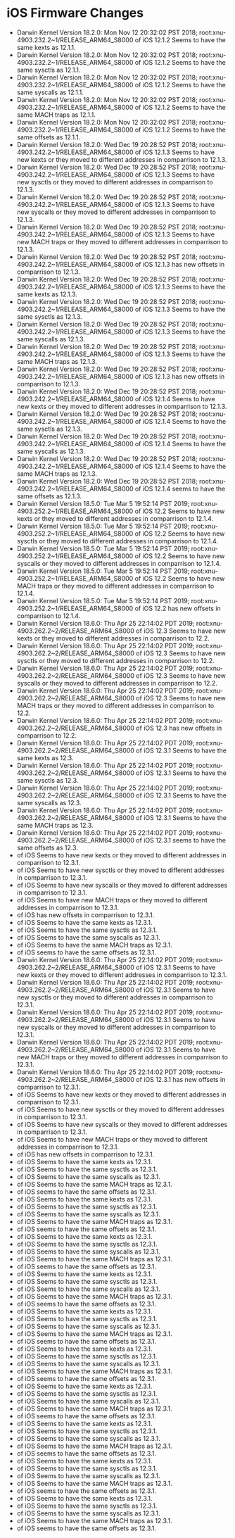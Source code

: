 # iOS Firmware Changes

- Darwin Kernel Version 18.2.0: Mon Nov 12 20:32:02 PST 2018; root:xnu-4903.232.2~1/RELEASE_ARM64_S8000 of iOS 12.1.2 Seems to have the same kexts as 12.1.1.  
- Darwin Kernel Version 18.2.0: Mon Nov 12 20:32:02 PST 2018; root:xnu-4903.232.2~1/RELEASE_ARM64_S8000 of iOS 12.1.2 Seems to have the same sysctls as 12.1.1.  
- Darwin Kernel Version 18.2.0: Mon Nov 12 20:32:02 PST 2018; root:xnu-4903.232.2~1/RELEASE_ARM64_S8000 of iOS 12.1.2 Seems to have the same syscalls as 12.1.1. 
- Darwin Kernel Version 18.2.0: Mon Nov 12 20:32:02 PST 2018; root:xnu-4903.232.2~1/RELEASE_ARM64_S8000 of iOS 12.1.2 Seems to have the same MACH traps as 12.1.1.
- Darwin Kernel Version 18.2.0: Mon Nov 12 20:32:02 PST 2018; root:xnu-4903.232.2~1/RELEASE_ARM64_S8000 of iOS 12.1.2 Seems to have the same offsets as 12.1.1.
- Darwin Kernel Version 18.2.0: Wed Dec 19 20:28:52 PST 2018; root:xnu-4903.242.2~1/RELEASE_ARM64_S8000 of iOS 12.1.3 Seems to have new kexts or they moved to different addresses in comparrison to 12.1.3.  
- Darwin Kernel Version 18.2.0: Wed Dec 19 20:28:52 PST 2018; root:xnu-4903.242.2~1/RELEASE_ARM64_S8000 of iOS 12.1.3 Seems to have new sysctls or they moved to different addresses in comparrison to 12.1.3.  
- Darwin Kernel Version 18.2.0: Wed Dec 19 20:28:52 PST 2018; root:xnu-4903.242.2~1/RELEASE_ARM64_S8000 of iOS 12.1.3 Seems to have new syscalls or they moved to different addresses in comparrison to 12.1.3.  
- Darwin Kernel Version 18.2.0: Wed Dec 19 20:28:52 PST 2018; root:xnu-4903.242.2~1/RELEASE_ARM64_S8000 of iOS 12.1.3 Seems to have new MACH traps or they moved to different addresses in comparrison to 12.1.3.  
- Darwin Kernel Version 18.2.0: Wed Dec 19 20:28:52 PST 2018; root:xnu-4903.242.2~1/RELEASE_ARM64_S8000 of iOS 12.1.3 has new offsets in comparrison to 12.1.3.  
- Darwin Kernel Version 18.2.0: Wed Dec 19 20:28:52 PST 2018; root:xnu-4903.242.2~1/RELEASE_ARM64_S8000 of iOS 12.1.3 Seems to have the same kexts as 12.1.3.  
- Darwin Kernel Version 18.2.0: Wed Dec 19 20:28:52 PST 2018; root:xnu-4903.242.2~1/RELEASE_ARM64_S8000 of iOS 12.1.3 Seems to have the same sysctls as 12.1.3.  
- Darwin Kernel Version 18.2.0: Wed Dec 19 20:28:52 PST 2018; root:xnu-4903.242.2~1/RELEASE_ARM64_S8000 of iOS 12.1.3 Seems to have the same syscalls as 12.1.3. 
- Darwin Kernel Version 18.2.0: Wed Dec 19 20:28:52 PST 2018; root:xnu-4903.242.2~1/RELEASE_ARM64_S8000 of iOS 12.1.3 Seems to have the same MACH traps as 12.1.3.
- Darwin Kernel Version 18.2.0: Wed Dec 19 20:28:52 PST 2018; root:xnu-4903.242.2~1/RELEASE_ARM64_S8000 of iOS 12.1.3 has new offsets in comparrison to 12.1.3.  
- Darwin Kernel Version 18.2.0: Wed Dec 19 20:28:52 PST 2018; root:xnu-4903.242.2~1/RELEASE_ARM64_S8000 of iOS 12.1.4 Seems to have new kexts or they moved to different addresses in comparrison to 12.1.3.  
- Darwin Kernel Version 18.2.0: Wed Dec 19 20:28:52 PST 2018; root:xnu-4903.242.2~1/RELEASE_ARM64_S8000 of iOS 12.1.4 Seems to have the same sysctls as 12.1.3.  
- Darwin Kernel Version 18.2.0: Wed Dec 19 20:28:52 PST 2018; root:xnu-4903.242.2~1/RELEASE_ARM64_S8000 of iOS 12.1.4 Seems to have the same syscalls as 12.1.3. 
- Darwin Kernel Version 18.2.0: Wed Dec 19 20:28:52 PST 2018; root:xnu-4903.242.2~1/RELEASE_ARM64_S8000 of iOS 12.1.4 Seems to have the same MACH traps as 12.1.3.
- Darwin Kernel Version 18.2.0: Wed Dec 19 20:28:52 PST 2018; root:xnu-4903.242.2~1/RELEASE_ARM64_S8000 of iOS 12.1.4 seems to have the same offsets as 12.1.3.  
- Darwin Kernel Version 18.5.0: Tue Mar  5 19:52:14 PST 2019; root:xnu-4903.252.2~1/RELEASE_ARM64_S8000 of iOS 12.2 Seems to have new kexts or they moved to different addresses in comparrison to 12.1.4.  
- Darwin Kernel Version 18.5.0: Tue Mar  5 19:52:14 PST 2019; root:xnu-4903.252.2~1/RELEASE_ARM64_S8000 of iOS 12.2 Seems to have new sysctls or they moved to different addresses in comparrison to 12.1.4.  
- Darwin Kernel Version 18.5.0: Tue Mar  5 19:52:14 PST 2019; root:xnu-4903.252.2~1/RELEASE_ARM64_S8000 of iOS 12.2 Seems to have new syscalls or they moved to different addresses in comparrison to 12.1.4.  
- Darwin Kernel Version 18.5.0: Tue Mar  5 19:52:14 PST 2019; root:xnu-4903.252.2~1/RELEASE_ARM64_S8000 of iOS 12.2 Seems to have new MACH traps or they moved to different addresses in comparrison to 12.1.4.  
- Darwin Kernel Version 18.5.0: Tue Mar  5 19:52:14 PST 2019; root:xnu-4903.252.2~1/RELEASE_ARM64_S8000 of iOS 12.2 has new offsets in comparrison to 12.1.4.  
- Darwin Kernel Version 18.6.0: Thu Apr 25 22:14:02 PDT 2019; root:xnu-4903.262.2~2/RELEASE_ARM64_S8000 of iOS 12.3 Seems to have new kexts or they moved to different addresses in comparrison to 12.2.  
- Darwin Kernel Version 18.6.0: Thu Apr 25 22:14:02 PDT 2019; root:xnu-4903.262.2~2/RELEASE_ARM64_S8000 of iOS 12.3 Seems to have new sysctls or they moved to different addresses in comparrison to 12.2.  
- Darwin Kernel Version 18.6.0: Thu Apr 25 22:14:02 PDT 2019; root:xnu-4903.262.2~2/RELEASE_ARM64_S8000 of iOS 12.3 Seems to have new syscalls or they moved to different addresses in comparrison to 12.2.  
- Darwin Kernel Version 18.6.0: Thu Apr 25 22:14:02 PDT 2019; root:xnu-4903.262.2~2/RELEASE_ARM64_S8000 of iOS 12.3 Seems to have new MACH traps or they moved to different addresses in comparrison to 12.2.  
- Darwin Kernel Version 18.6.0: Thu Apr 25 22:14:02 PDT 2019; root:xnu-4903.262.2~2/RELEASE_ARM64_S8000 of iOS 12.3 has new offsets in comparrison to 12.2.  
- Darwin Kernel Version 18.6.0: Thu Apr 25 22:14:02 PDT 2019; root:xnu-4903.262.2~2/RELEASE_ARM64_S8000 of iOS 12.3.1 Seems to have the same kexts as 12.3.  
- Darwin Kernel Version 18.6.0: Thu Apr 25 22:14:02 PDT 2019; root:xnu-4903.262.2~2/RELEASE_ARM64_S8000 of iOS 12.3.1 Seems to have the same sysctls as 12.3.  
- Darwin Kernel Version 18.6.0: Thu Apr 25 22:14:02 PDT 2019; root:xnu-4903.262.2~2/RELEASE_ARM64_S8000 of iOS 12.3.1 Seems to have the same syscalls as 12.3. 
- Darwin Kernel Version 18.6.0: Thu Apr 25 22:14:02 PDT 2019; root:xnu-4903.262.2~2/RELEASE_ARM64_S8000 of iOS 12.3.1 Seems to have the same MACH traps as 12.3.
- Darwin Kernel Version 18.6.0: Thu Apr 25 22:14:02 PDT 2019; root:xnu-4903.262.2~2/RELEASE_ARM64_S8000 of iOS 12.3.1 seems to have the same offsets as 12.3.  
-  of iOS  Seems to have new kexts or they moved to different addresses in comparrison to 12.3.1.  
-  of iOS  Seems to have new sysctls or they moved to different addresses in comparrison to 12.3.1.  
-  of iOS  Seems to have new syscalls or they moved to different addresses in comparrison to 12.3.1.  
-  of iOS  Seems to have new MACH traps or they moved to different addresses in comparrison to 12.3.1.  
-  of iOS  has new offsets in comparrison to 12.3.1.  
-  of iOS  Seems to have the same kexts as 12.3.1.  
-  of iOS  Seems to have the same sysctls as 12.3.1.  
-  of iOS  Seems to have the same syscalls as 12.3.1. 
-  of iOS  Seems to have the same MACH traps as 12.3.1.
-  of iOS  seems to have the same offsets as 12.3.1.  
- Darwin Kernel Version 18.6.0: Thu Apr 25 22:14:02 PDT 2019; root:xnu-4903.262.2~2/RELEASE_ARM64_S8000 of iOS 12.3.1 Seems to have new kexts or they moved to different addresses in comparrison to 12.3.1.  
- Darwin Kernel Version 18.6.0: Thu Apr 25 22:14:02 PDT 2019; root:xnu-4903.262.2~2/RELEASE_ARM64_S8000 of iOS 12.3.1 Seems to have new sysctls or they moved to different addresses in comparrison to 12.3.1.  
- Darwin Kernel Version 18.6.0: Thu Apr 25 22:14:02 PDT 2019; root:xnu-4903.262.2~2/RELEASE_ARM64_S8000 of iOS 12.3.1 Seems to have new syscalls or they moved to different addresses in comparrison to 12.3.1.  
- Darwin Kernel Version 18.6.0: Thu Apr 25 22:14:02 PDT 2019; root:xnu-4903.262.2~2/RELEASE_ARM64_S8000 of iOS 12.3.1 Seems to have new MACH traps or they moved to different addresses in comparrison to 12.3.1.  
- Darwin Kernel Version 18.6.0: Thu Apr 25 22:14:02 PDT 2019; root:xnu-4903.262.2~2/RELEASE_ARM64_S8000 of iOS 12.3.1 has new offsets in comparrison to 12.3.1.  
-  of iOS  Seems to have new kexts or they moved to different addresses in comparrison to 12.3.1.  
-  of iOS  Seems to have new sysctls or they moved to different addresses in comparrison to 12.3.1.  
-  of iOS  Seems to have new syscalls or they moved to different addresses in comparrison to 12.3.1.  
-  of iOS  Seems to have new MACH traps or they moved to different addresses in comparrison to 12.3.1.  
-  of iOS  has new offsets in comparrison to 12.3.1.  
-  of iOS  Seems to have the same kexts as 12.3.1.  
-  of iOS  Seems to have the same sysctls as 12.3.1.  
-  of iOS  Seems to have the same syscalls as 12.3.1. 
-  of iOS  Seems to have the same MACH traps as 12.3.1.
-  of iOS  seems to have the same offsets as 12.3.1.  
-  of iOS  Seems to have the same kexts as 12.3.1.  
-  of iOS  Seems to have the same sysctls as 12.3.1.  
-  of iOS  Seems to have the same syscalls as 12.3.1. 
-  of iOS  Seems to have the same MACH traps as 12.3.1.
-  of iOS  seems to have the same offsets as 12.3.1.  
-  of iOS  Seems to have the same kexts as 12.3.1.  
-  of iOS  Seems to have the same sysctls as 12.3.1.  
-  of iOS  Seems to have the same syscalls as 12.3.1. 
-  of iOS  Seems to have the same MACH traps as 12.3.1.
-  of iOS  seems to have the same offsets as 12.3.1.  
-  of iOS  Seems to have the same kexts as 12.3.1.  
-  of iOS  Seems to have the same sysctls as 12.3.1.  
-  of iOS  Seems to have the same syscalls as 12.3.1. 
-  of iOS  Seems to have the same MACH traps as 12.3.1.
-  of iOS  seems to have the same offsets as 12.3.1.  
-  of iOS  Seems to have the same kexts as 12.3.1.  
-  of iOS  Seems to have the same sysctls as 12.3.1.  
-  of iOS  Seems to have the same syscalls as 12.3.1. 
-  of iOS  Seems to have the same MACH traps as 12.3.1.
-  of iOS  seems to have the same offsets as 12.3.1.  
-  of iOS  Seems to have the same kexts as 12.3.1.  
-  of iOS  Seems to have the same sysctls as 12.3.1.  
-  of iOS  Seems to have the same syscalls as 12.3.1. 
-  of iOS  Seems to have the same MACH traps as 12.3.1.
-  of iOS  seems to have the same offsets as 12.3.1.  
-  of iOS  Seems to have the same kexts as 12.3.1.  
-  of iOS  Seems to have the same sysctls as 12.3.1.  
-  of iOS  Seems to have the same syscalls as 12.3.1. 
-  of iOS  Seems to have the same MACH traps as 12.3.1.
-  of iOS  seems to have the same offsets as 12.3.1.  
-  of iOS  Seems to have the same kexts as 12.3.1.  
-  of iOS  Seems to have the same sysctls as 12.3.1.  
-  of iOS  Seems to have the same syscalls as 12.3.1. 
-  of iOS  Seems to have the same MACH traps as 12.3.1.
-  of iOS  seems to have the same offsets as 12.3.1.  
-  of iOS  Seems to have the same kexts as 12.3.1.  
-  of iOS  Seems to have the same sysctls as 12.3.1.  
-  of iOS  Seems to have the same syscalls as 12.3.1. 
-  of iOS  Seems to have the same MACH traps as 12.3.1.
-  of iOS  seems to have the same offsets as 12.3.1.  
-  of iOS  Seems to have the same kexts as 12.3.1.  
-  of iOS  Seems to have the same sysctls as 12.3.1.  
-  of iOS  Seems to have the same syscalls as 12.3.1. 
-  of iOS  Seems to have the same MACH traps as 12.3.1.
-  of iOS  seems to have the same offsets as 12.3.1.  

